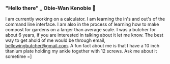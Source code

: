 ### "Hello there" _ Obie-Wan Kenobie 👋
I am currently working on a calculator.
I am learning the in's and out's of the command line interface.
I am also in the process of learning how to make compost for gardens on a larger than average scale.
I was a butcher for about 6 years, if you are interested in talking about it let me know.
The best way to get ahold of me would be through email, bellowingbutcher@gmail.com.
A fun fact about me is that I have a 10 inch titanium plate holding my ankle together with 12 screws.
Ask me about it sometime =]
